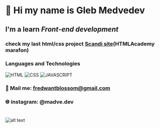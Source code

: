 #  👋 Hi my name is **Gleb Medvedev**
## I'm a learn *Front-end development* 
### check my last **html/css** project [Scandi site](https://helloelio.github.io/marafon-3.0/)(HTMLAcademy marafon)
### Languages and Technologies 
![HTML](https://img.shields.io/badge/-HTML-brightgreen)
![CSS](https://img.shields.io/badge/-CSS-green)
![JAVASCRIPT](https://img.shields.io/badge/-JAVASCRIPT-yellowgreen)

### 📧 Mail me: fredwantblossom@gmail.com
### 🌐 instagram: @madve.dev
#

![alt text](https://www.pngfind.com/pngs/m/24-248816_frontend-development-front-end-development-png-transparent-png.png)

